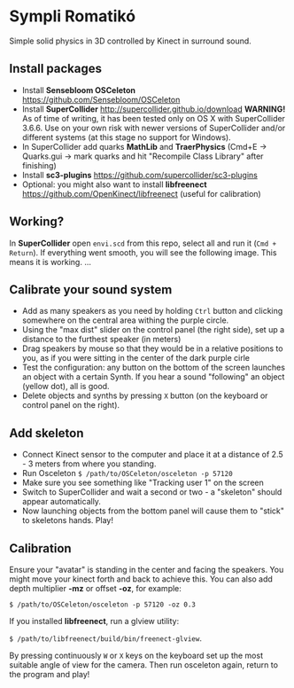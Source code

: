 # Sympli Romatikó

Simple solid physics in 3D controlled by Kinect in surround sound.

## Install packages
* Install **Sensebloom OSCeleton** https://github.com/Sensebloom/OSCeleton
* Install **SuperCollider** http://supercollider.github.io/download  **WARNING!** As of time of writing, it has been tested only on OS X with SuperCollider 3.6.6. Use on your own risk with newer versions of SuperCollider and/or different systems (at this stage no support for Windows).
* In SuperCollider add quarks **MathLib** and **TraerPhysics** (Cmd+E -> Quarks.gui -> mark quarks and hit "Recompile Class Library" after finishing)
* Install **sc3-plugins** https://github.com/supercollider/sc3-plugins
* Optional: you might also want to install **libfreenect** https://github.com/OpenKinect/libfreenect (useful for calibration)

## Working?
In **SuperCollider** open `envi.scd` from this repo, select all and run it (`Cmd + Return`). If everything went smooth, you will see the following image. This means it is working.
 ...
## Calibrate your sound system
* Add as many speakers as you need by holding `Ctrl` button and clicking somewhere on the central area withing the purple circle.
* Using the "max dist" slider on the control panel (the right side), set up a distance to the furthest speaker (in meters)
* Drag speakers by mouse so that they would be in a relative positions to you, as if you were sitting in the center of the dark purple cirle
* Test the configuration: any button on the bottom of the screen launches an object with a certain Synth. If you hear a sound "following" an object (yellow dot), all is good.
* Delete objects and synths by pressing `X` button (on the keyboard or control panel on the right).

## Add skeleton
* Connect Kinect sensor to the computer and place it at a distance of 2.5 - 3 meters from where you standing.
* Run Osceleton `$ /path/to/OSCeleton/osceleton -p 57120`
* Make sure you see something like "Tracking user 1" on the screen
* Switch to SuperCollider and wait a second or two - a "skeleton" should appear automatically.
* Now launching objects from the bottom panel will cause them to "stick" to skeletons hands. Play!

## Calibration
Ensure your "avatar" is standing in the center and facing the speakers. You might move your kinect forth and back to achieve this. You can also add depth multiplier **-mz** or offset **-oz**, for example:

`$ /path/to/OSCeleton/osceleton -p 57120 -oz 0.3`

If you installed **libfreenect**, run a glview utility:

`$ /path/to/libfreenect/build/bin/freenect-glview`. 

By pressing continuously `W` or `X` keys on the keyboard set up the most suitable angle of view for the camera. Then run osceleton again, return to the program  and play!
